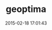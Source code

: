 ---
layout: post
title:  "geoptima"
repo:   "craigtaverner/geoptima.rb"
date:   2015-02-18 17:01:43
gemurl: http://github.com/craigtaverner/geoptima.rb
---